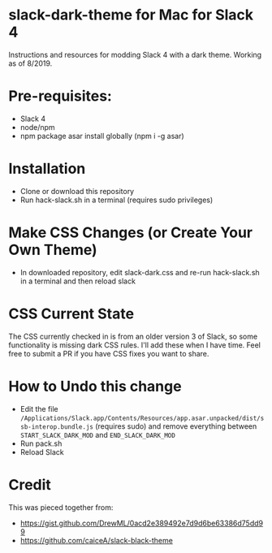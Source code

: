 # slack-dark-theme for Mac for Slack 4
Instructions and resources for modding Slack 4 with a dark theme. Working as of 8/2019.

# Pre-requisites:
- Slack 4
- node/npm
- npm package asar install globally (npm i -g asar)

# Installation
- Clone or download this repository
- Run hack-slack.sh in a terminal (requires sudo privileges)

# Make CSS Changes (or Create Your Own Theme)
- In downloaded repository, edit slack-dark.css and re-run hack-slack.sh in a terminal and then reload slack

# CSS Current State
The CSS currently checked in is from an older version 3 of Slack, so some functionality is missing dark CSS rules. I'll add these when I have time. Feel free to submit a PR if you have CSS fixes you want to share.

# How to Undo this change
- Edit the file `/Applications/Slack.app/Contents/Resources/app.asar.unpacked/dist/ssb-interop.bundle.js` (requires sudo) and remove everything between `START_SLACK_DARK_MOD` and `END_SLACK_DARK_MOD`
- Run pack.sh
- Reload Slack

# Credit
This was pieced together from:
- https://gist.github.com/DrewML/0acd2e389492e7d9d6be63386d75dd99
- https://github.com/caiceA/slack-black-theme

